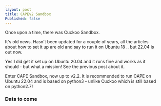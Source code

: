 ```yaml
---
layout: post
title: CAPEv2 Sandbox
Published: false
---
```


Once upon a time, there was Cuckoo Sandbox. 

It's old news. Hasn't been updated for a couple of years, all the articles about how to set it up are old and say to run it on Ubuntu 18 .. but 22.04 is out now.

Yes I did get it set up on Ubuntu 20.04 and it runs fine and works as it should - but what a mission! See the previous post about it.

Enter CAPE Sandbox, now up to v2.2.
It is recommended to run CAPE on Ubuntu 22.04 and is based on python3 - unlike Cuckoo which is still based on python2.7!

### Data to come
